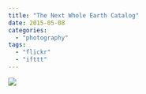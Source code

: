 ```yaml
---
title: "The Next Whole Earth Catalog"
date: 2015-05-08
categories: 
  - "photography"
tags: 
  - "flickr"
  - "ifttt"
---
```


![](https://farm8.staticflickr.com/7787/17241664279_359774abd7_b.jpg)
